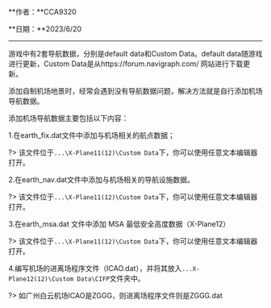 **作者：**CCA9320

**日期：**2023/6/20

---

游戏中有2套导航数据，分别是default data和Custom Data。default data随游戏进行更新，Custom Data是从https://forum.navigraph.com/ 网站进行下载更新。

  添加自制机场地景时，经常会遇到没有导航数据问题，解决方法就是自行添加机场导航数据。

添加机场导航数据主要包括以下内容：

1.在earth_fix.dat文件中添加与机场相关的航点数据；

?> 该文件位于`...\X-Plane11(12)\Custom Data`下，你可以使用任意文本编辑器打开。

2.在earth_nav.dat文件中添加与机场相关的导航设施数据。

?> 该文件位于`...\X-Plane11(12)\Custom Data`下，你可以使用任意文本编辑器打开。

3.在earth_msa.dat 文件中添加 MSA 最低安全高度数据（X-Plane12）

?> 该文件位于`...\X-Plane11(12)\Custom Data`下，你可以使用任意文本编辑器打开。

4.编写机场的进离场程序文件（ICAO.dat），并将其放入`...X-Plane12(12)\Custom Data\CIFP`文件夹中。

?> 如广州白云机场ICAO是ZGGG，则进离场程序文件则是ZGGG.dat